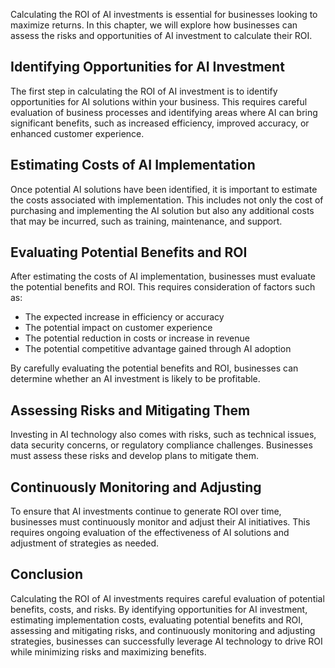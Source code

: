 
Calculating the ROI of AI investments is essential for businesses looking to maximize returns. In this chapter, we will explore how businesses can assess the risks and opportunities of AI investment to calculate their ROI.

Identifying Opportunities for AI Investment
-------------------------------------------

The first step in calculating the ROI of AI investment is to identify opportunities for AI solutions within your business. This requires careful evaluation of business processes and identifying areas where AI can bring significant benefits, such as increased efficiency, improved accuracy, or enhanced customer experience.

Estimating Costs of AI Implementation
-------------------------------------

Once potential AI solutions have been identified, it is important to estimate the costs associated with implementation. This includes not only the cost of purchasing and implementing the AI solution but also any additional costs that may be incurred, such as training, maintenance, and support.

Evaluating Potential Benefits and ROI
-------------------------------------

After estimating the costs of AI implementation, businesses must evaluate the potential benefits and ROI. This requires consideration of factors such as:

* The expected increase in efficiency or accuracy
* The potential impact on customer experience
* The potential reduction in costs or increase in revenue
* The potential competitive advantage gained through AI adoption

By carefully evaluating the potential benefits and ROI, businesses can determine whether an AI investment is likely to be profitable.

Assessing Risks and Mitigating Them
-----------------------------------

Investing in AI technology also comes with risks, such as technical issues, data security concerns, or regulatory compliance challenges. Businesses must assess these risks and develop plans to mitigate them.

Continuously Monitoring and Adjusting
-------------------------------------

To ensure that AI investments continue to generate ROI over time, businesses must continuously monitor and adjust their AI initiatives. This requires ongoing evaluation of the effectiveness of AI solutions and adjustment of strategies as needed.

Conclusion
----------

Calculating the ROI of AI investments requires careful evaluation of potential benefits, costs, and risks. By identifying opportunities for AI investment, estimating implementation costs, evaluating potential benefits and ROI, assessing and mitigating risks, and continuously monitoring and adjusting strategies, businesses can successfully leverage AI technology to drive ROI while minimizing risks and maximizing benefits.

